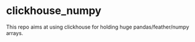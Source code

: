 # clickhouse_numpy

This repo aims at using clickhouse for holding huge pandas/feather/numpy arrays.

